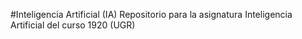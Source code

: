 #Inteligencia Artificial (IA)
Repositorio para la asignatura Inteligencia Artificial del curso 1920 (UGR)
